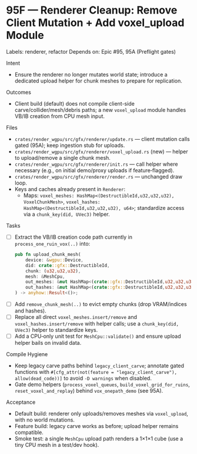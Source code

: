 # 95F — Renderer Cleanup: Remove Client Mutation + Add voxel_upload Module

Labels: renderer, refactor
Depends on: Epic #95, 95A (Preflight gates)

Intent
- Ensure the renderer no longer mutates world state; introduce a dedicated upload helper for chunk meshes to prepare for replication.

Outcomes
- Client build (default) does not compile client-side carve/collider/mesh/debris paths; a new `voxel_upload` module handles VB/IB creation from CPU mesh input.

Files
- `crates/render_wgpu/src/gfx/renderer/update.rs` — client mutation calls gated (95A); keep ingestion stub for uploads.
- `crates/render_wgpu/src/gfx/renderer/voxel_upload.rs` (new) — helper to upload/remove a single chunk mesh.
- `crates/render_wgpu/src/gfx/renderer/init.rs` — call helper where necessary (e.g., on initial demo/proxy uploads if feature‑flagged).
- `crates/render_wgpu/src/gfx/renderer/render.rs` — unchanged draw loop.
 - Keys and caches already present in `Renderer`:
   - Maps: `voxel_meshes: HashMap<(DestructibleId,u32,u32,u32), VoxelChunkMesh>`, `voxel_hashes: HashMap<(DestructibleId,u32,u32,u32), u64>`; standardize access via a `chunk_key(did, UVec3)` helper.

Tasks
- [ ] Extract the VB/IB creation code path currently in `process_one_ruin_vox(..)` into:
  ```rust
  pub fn upload_chunk_mesh(
      device: &wgpu::Device,
      did: crate::gfx::DestructibleId,
      chunk: (u32,u32,u32),
      mesh: &MeshCpu,
      out_meshes: &mut HashMap<(crate::gfx::DestructibleId,u32,u32,u32), VoxelChunkMesh>,
      out_hashes: &mut HashMap<(crate::gfx::DestructibleId,u32,u32,u32), u64>,
  ) -> anyhow::Result<()>;
  ```
- [ ] Add `remove_chunk_mesh(..)` to evict empty chunks (drop VRAM/indices and hashes).
- [ ] Replace all direct `voxel_meshes.insert/remove` and `voxel_hashes.insert/remove` with helper calls; use a `chunk_key(did, UVec3)` helper to standardize keys.
- [ ] Add a CPU‑only unit test for `MeshCpu::validate()` and ensure upload helper bails on invalid data.

Compile Hygiene
- Keep legacy carve paths behind `legacy_client_carve`; annotate gated functions with `#[cfg_attr(not(feature = "legacy_client_carve"), allow(dead_code))]` to avoid `-D warnings` when disabled.
 - Gate demo helpers (`process_voxel_queues`, `build_voxel_grid_for_ruins`, `reset_voxel_and_replay`) behind `vox_onepath_demo` (see 95A).

Acceptance
- Default build: renderer only uploads/removes meshes via `voxel_upload`, with no world mutations.
- Feature build: legacy carve works as before; upload helper remains compatible.
 - Smoke test: a single `MeshCpu` upload path renders a 1×1×1 cube (use a tiny CPU mesh in a test/dev hook).
